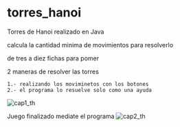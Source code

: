 # torres_hanoi
Torres de Hanoi realizado en Java

calcula la cantidad minima de movimientos para resolverlo

de tres a diez fichas para pomer 

2 maneras de resolver las torres

    1.- realizando los moviminetos con los botones
    2.- el programa lo resuelve solo como una ayuda
![cap1_th](https://user-images.githubusercontent.com/111620244/185725895-6bca6311-1526-472b-a480-e124c51f4a99.JPG)

Juego finalizado mediate el programa
![cap2_th](https://user-images.githubusercontent.com/111620244/185726026-3a76b803-2116-43d5-bd7d-db894ef6a913.JPG)
